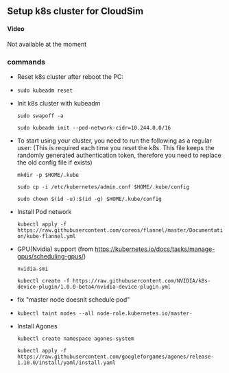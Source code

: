 ## Setup k8s cluster for CloudSim

#### Video

Not available at the moment

### commands

* Reset k8s cluster after reboot the PC:
* 
  `sudo kubeadm reset`
  
* Init k8s cluster with kubeadm

  `sudo swapoff -a`
  
  `sudo kubeadm init --pod-network-cidr=10.244.0.0/16`
  
* To start using your cluster, you need to run the following as a regular user: (This is required each time you reset the k8s. This file keeps the randomly generated authentication token, therefore you need to replace the old config file if exists)

  `mkdir -p $HOME/.kube`
  
  `sudo cp -i /etc/kubernetes/admin.conf $HOME/.kube/config`
  
  `sudo chown $(id -u):$(id -g) $HOME/.kube/config`
  
* Install Pod network

  `kubectl apply -f https://raw.githubusercontent.com/coreos/flannel/master/Documentation/kube-flannel.yml`
  
* GPU(Nvidia) support (from https://kubernetes.io/docs/tasks/manage-gpus/scheduling-gpus/)

  `nvidia-smi`
  
  `kubectl create -f https://raw.githubusercontent.com/NVIDIA/k8s-device-plugin/1.0.0-beta4/nvidia-device-plugin.yml`
  
* fix "master node doesnít schedule pod"
* 
  `kubectl taint nodes --all node-role.kubernetes.io/master-`

* Install Agones

  `kubectl create namespace agones-system`
  
  `kubectl apply -f https://raw.githubusercontent.com/googleforgames/agones/release-1.10.0/install/yaml/install.yaml`

